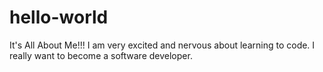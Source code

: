 # hello-world
It's All About Me!!!
I am very excited and nervous about learning to code. I really want to become a software developer.
